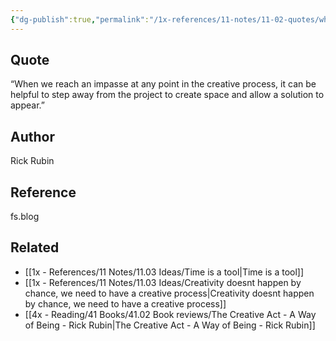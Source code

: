 ```yaml
---
{"dg-publish":true,"permalink":"/1x-references/11-notes/11-02-quotes/when-we-reach-an-impasse-at-any-point-in-the-creative-process-it-can-be-helpful-to-step-away-from-the-project-to-create-space-and-allow-a-solution-to-appear-rick-rubin/","title":"When we reach an impasse at any point in the creative process, it can be helpful to step away from the project to create space and allow a solution to appear.","created":"2024-05-19T16:45:45.144+03:00","updated":"2024-05-19T16:45:45.144+03:00"}
---
```



## Quote
“When we reach an impasse at any point in the creative process, it can be helpful to step away from the project to create space and allow a solution to appear.”

## Author
Rick Rubin

## Reference
fs.blog

## Related
- [[1x - References/11 Notes/11.03 Ideas/Time is a tool\|Time is a tool]]
- [[1x - References/11 Notes/11.03 Ideas/Creativity doesnt happen by chance, we need to have a creative process\|Creativity doesnt happen by chance, we need to have a creative process]]
- [[4x - Reading/41 Books/41.02 Book reviews/The Creative Act - A Way of Being - Rick Rubin\|The Creative Act - A Way of Being - Rick Rubin]]